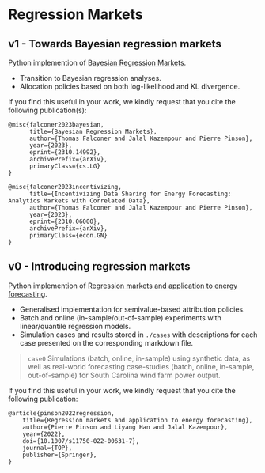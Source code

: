 # Regression Markets

## v1 - Towards Bayesian regression markets
 
Python implemention of [Bayesian Regression Markets](https://arxiv.org/abs/2310.14992). 

* Transition to Bayesian regression analyses.
* Allocation policies based on both log-likelihood and KL divergence.

If you find this useful in your work, we kindly request that you cite the following publication(s):

```
@misc{falconer2023bayesian,
      title={Bayesian Regression Markets}, 
      author={Thomas Falconer and Jalal Kazempour and Pierre Pinson},
      year={2023},
      eprint={2310.14992},
      archivePrefix={arXiv},
      primaryClass={cs.LG}
}
```

```
@misc{falconer2023incentivizing,
      title={Incentivizing Data Sharing for Energy Forecasting: Analytics Markets with Correlated Data}, 
      author={Thomas Falconer and Jalal Kazempour and Pierre Pinson},
      year={2023},
      eprint={2310.06000},
      archivePrefix={arXiv},
      primaryClass={econ.GN}
}
```

## v0 - Introducing regression markets
 
Python implemention of [Regression markets and application to energy forecasting](https://link.springer.com/article/10.1007/s11750-022-00631-7). 

* Generalised implementation for semivalue-based attribution policies.
* Batch and online (in-sample/out-of-sample) experiments with linear/quantile regression models.
* Simulation cases and results stored in `./cases` with descriptions for each case presented on the corresponding markdown file.
  
> `case0` Simulations (batch, online, in-sample) using synthetic data, as well as real-world forecasting case-studies (batch, online, in-sample, out-of-sample) for South Carolina wind farm power output.


If you find this useful in your work, we kindly request that you cite the following publication:

```
@article{pinson2022regression,
    title={Regression markets and application to energy forecasting},
    author={Pierre Pinson and Liyang Han and Jalal Kazempour},
    year={2022},
    doi={10.1007/s11750-022-00631-7},
    journal={TOP},
    publisher={Springer},
}
```